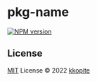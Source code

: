 # pkg-name

[![NPM version](https://img.shields.io/npm/v/le37?color=a1b858&label=)](https://www.npmjs.com/package/le37)

## License

[MIT](./LICENSE) License © 2022 [kkopite](https://github.com/action-hong)
